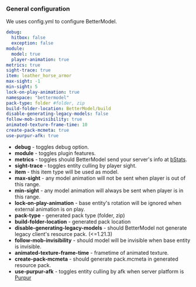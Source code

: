 ### General configuration
We uses config.yml to configure BetterModel.
```yaml
debug:
  hitbox: false
  exception: false
module:
  model: true
  player-animation: true
metrics: true
sight-trace: true
item: leather_horse_armor
max-sight: -1
min-sight: 5
lock-on-play-animation: true
namespace: "bettermodel"
pack-type: folder #folder, zip
build-folder-location: BetterModel/build
disable-generating-legacy-models: false
follow-mob-invisibility: true
animated-texture-frame-time: 10
create-pack-mcmeta: true
use-purpur-afk: true
```
- **debug** - toggles debug option.
- **module** - toggles plugin features.
- **metrics** - toggles should BetterModel send your server's info at [bStats](https://bstats.org/plugin/bukkit/BetterModel/24237).
- **sight-trace** - toggles entity culling by player sight.
- **item** - this item type will be used as model.
- **max-sight** - any model animation will not be sent when player is out of this range.
- **min-sight** - any model animation will always be sent when player is in this range.
- **lock-on-play-animation** - base entity's rotation will be ignored when external animation is on play.
- **pack-type** - generated pack type (folder, zip)
- **build-folder-location** - generated pack location
- **disable-generating-legacy-models** - should BetterModel not generate legacy client's resource pack. (<=1.21.3)
- **follow-mob-invisibility** - should model will be invisible when base entity is invisible.
- **animated-texture-frame-time** - frametime of animated texture.
- **create-pack-mcmeta** - should generate pack.mcmeta in generated resource pack.
- **use-purpur-afk** - toggles entity culling by afk when server platform is [Purpur](https://purpurmc.org/)